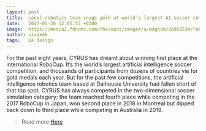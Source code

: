 ```yaml
---
layout: post
title:  Local robotics team snags gold at world’s largest AI soccer competition
date:   2017-05-26 12:05:55 +0300
image:  https://media2.fdncms.com/thecoast/imager/u/magnum/26958534/robot.png
author: uixgeek
tags:   UX design
---
```


For the past eight years, CYRUS has dreamt about winning first place at the international RoboCup. It’s the world’s largest artificial intelligence soccer competition, and thousands of participants from dozens of countries vie for gold medals each year. But for the past few competitions, the artificial intelligence robotics team based at Dalhousie University had fallen short of that top spot. CYRUS has always competed in the two-dimensional soccer simulation category; the team reached fourth place while competing in the 2017 RoboCup in Japan, won second place in 2018 in Montreal but dipped back down to third place while competing in Australia in 2019.

> Read more [Here](https://www.thecoast.ca/halifax/local-robotics-team-snags-gold-at-worlds-largest-ai-soccer-competition/Content?oid=26958526)
